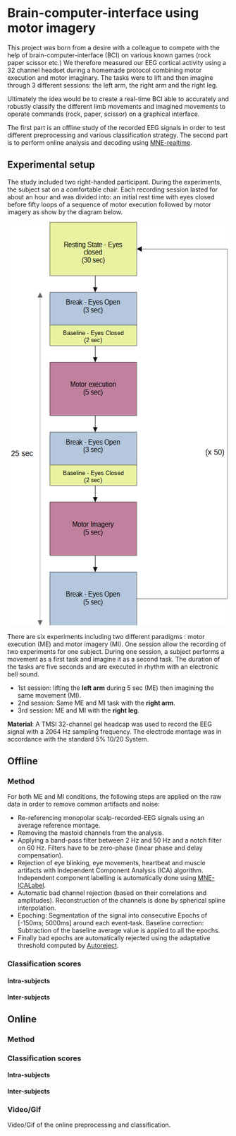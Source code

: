 # Brain-computer-interface using motor imagery
This project was born from a desire with a colleague to compete with the help of brain-computer-interface (BCI)
on various known games (rock paper scissor etc.) We therefore measured our EEG cortical activity
using a 32 channel headset during a homemade protocol combining motor execution and motor imaginary. 
The tasks were to lift and then imagine through 3 different sessions: the left arm, the right arm 
and the right leg.

Ultimately the idea would be to create a real-time BCI able to accurately and robustly classify
the different limb movements and imagined movements to operate commands (rock, paper, scissor) on a
graphical interface.

The first part is an offline study of the recorded EEG signals in order to test different preprocessing
and various classification strategy.
The second part is to perform online analysis and decoding using [MNE-realtime](https://github.com/mne-tools/mne-realtime).

## Experimental setup
The study included two right-handed participant. During the experiments, the subject sat on a 
comfortable chair. Each recording session lasted for about an hour and was divided into: an initial
rest time with eyes closed before fifty loops of a sequence of motor execution followed by motor
imagery as show by the diagram below.

<p align="center">
<img src="docs\readme_img\protocol.png" width="547" height="913">
</p>

There are six experiments including two different paradigms : motor execution (ME) and motor imagery (MI).
One session allow the recording of two experiments for one subject. During one session, a subject 
performs a movement as a first task and imagine it as a second task. The duration of the tasks are 
five seconds and are executed in rhythm with an electronic bell sound.

- 1st session: lifting the **left arm** during 5 sec (ME) then imagining the same movement (MI).
- 2nd session: Same ME and MI task with the **right arm**.
- 3rd session: ME and MI with the **right leg**.

**Material**: A TMSI 32-channel gel headcap was used to record the EEG signal with a 2064 Hz sampling 
frequency. The electrode montage was in  accordance with the standard 5% 10/20 System.

## Offline

### Method
For both ME and MI conditions, the following steps are applied on the raw data in order to remove 
common artifacts and noise:
- Re-referencing monopolar scalp-recorded-EEG signals using an average reference montage.
- Removing the mastoid channels from the analysis.
- Applying a band-pass filter between 2 Hz and 50 Hz and a notch filter on 60 Hz. Filters have to 
be zero-phase (linear phase and delay compensation).
- Rejection of eye blinking, eye movements, heartbeat and muscle artifacts with
Independent Component Analysis (ICA) algorithm. Independent component labelling is automatically done using
[MNE-ICALabel](https://github.com/mne-tools/mne-icalabel).
- Automatic bad channel rejection (based on their correlations and amplitudes). 
Reconstruction of the channels is done by spherical spline interpolation.
- Epoching: Segmentation of the signal into consecutive Epochs of [-150ms; 5000ms] around each event-task.
Baseline correction: Subtraction of the baseline average value is applied to all the epochs.
- Finally bad epochs are automatically rejected using the adaptative threshold computed by [Autoreject](https://autoreject.github.io/stable/index.html).

### Classification scores

#### Intra-subjects

#### Inter-subjects

## Online

### Method

### Classification scores

#### Intra-subjects

#### Inter-subjects

### Video/Gif
Video/Gif of the online preprocessing and classification.